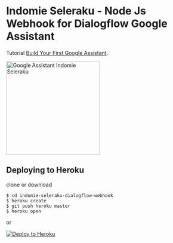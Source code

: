 # Indomie Seleraku - Node Js Webhook for Dialogflow Google Assistant

Tutorial [Build Your First Google Assistant](https://medium.com/@dedeandres/build-your-first-google-assistant-c628d35f2067).

<img src="https://raw.githubusercontent.com/dedeandress/indomie-seleraku-dialogflow-webhook/master/image/google-assistant.gif" alt="Google Assistant Indomie Seleraku" width="250px">

## Deploying to Heroku

clone or download

```
$ cd indomie-seleraku-dialogflow-webhook
$ heroku create
$ git push heroku master
$ heroku open
```
or

[![Deploy to Heroku](https://www.herokucdn.com/deploy/button.png)](https://heroku.com/deploy)